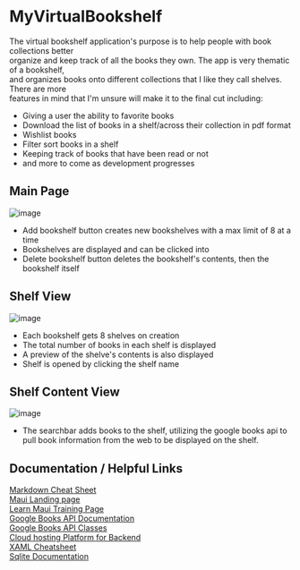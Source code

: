 # MyVirtualBookshelf
The virtual bookshelf application's purpose is to help people with book collections better   
organize and keep track of all the books they own. The app is very thematic of a bookshelf,    
and organizes books onto different collections that I like they call shelves. There are more    
features in mind that I'm unsure will make it to the final cut including:   
- Giving a user the ability to favorite books
- Download the list of books in a shelf/across their collection in pdf format
- Wishlist books
- Filter sort books in a shelf
- Keeping track of books that have been read or not
- and more to come as development progresses
  
## Main Page
![image](https://github.com/user-attachments/assets/24d3b4ac-6239-4d9f-9e0b-1f6080dd725d)
- Add bookshelf button creates new bookshelves with a max limit of 8 at a time   
- Bookshelves are displayed and can be clicked into
- Delete bookshelf button deletes the bookshelf's contents, then the bookshelf itself   
  
## Shelf View
![image](https://github.com/user-attachments/assets/e90b74a7-2e8a-4461-8005-ba69b559e7cf)
- Each bookshelf gets 8 shelves on creation
- The total number of books in each shelf is displayed
- A preview of the shelve's contents is also displayed
- Shelf is opened by clicking the shelf name
  
## Shelf Content View
![image](https://github.com/user-attachments/assets/c791b377-f5bd-4927-b054-972fc7fb3534)
- The searchbar adds books to the shelf, utilizing the google books api to   
  pull book information from the web to be displayed on the shelf.

## Documentation / Helpful Links
[Markdown Cheat Sheet](https://github.com/adam-p/markdown-here/wiki/markdown-cheatsheet)   
[Maui Landing page](https://dotnet.microsoft.com/en-us/learn/maui)   
[Learn Maui Training Page](https://learn.microsoft.com/en-us/training/paths/build-apps-with-dotnet-maui/)   
[Google Books API Documentation](https://developers.google.com/books)   
[Google Books API Classes](https://googleapis.dev/dotnet/Google.Apis.Books.v1/latest/api/Google.Apis.Books.v1.html)   
[Cloud hosting Platform for Backend](https://www.heroku.com/)    
[XAML Cheatsheet](https://www.cheat-sheets.org/saved-copy/wpfcheatsheet.pdf)   
[Sqlite Documentation](https://github.com/praeclarum/sqlite-net/wiki/Getting-Started)
